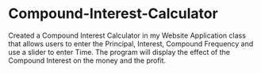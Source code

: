 # Compound-Interest-Calculator
Created a Compound Interest Calculator in my Website Application class that allows users to enter the Principal, Interest, Compound Frequency and use a slider to enter Time. The program will display the effect of the Compound Interest on the money and the profit. 
